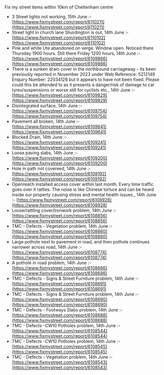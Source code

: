 Fix my street items within 10km of Cheltenham centre

<!-- fix_marker starts -->

- 3 Street lights not working, 15th June :- [https://www.fixmystreet.com/report/6110211](https://www.fixmystreet.com/report/6110211)
- Street light in church lane Shurdington is out, 14th June :- [https://www.fixmystreet.com/report/6110102](https://www.fixmystreet.com/report/6110102)
- Pink and white Ute abandoned on verge. Window open. Noticed there Thursday 1900 hours. Still there Friday 1200 hours, 14th June :- [https://www.fixmystreet.com/report/6109866](https://www.fixmystreet.com/report/6109866)
- There is a sunken drain cover in the northbound carriageway - its been previously reported in November 2023 under Web Reference: 5212149 Enquiry Number: 22034128 but it appears to have not been fixed. Please could this be attended to as it presents a danger/risk of damage to car tyres/suspensions or worse still for cyclists etc., 14th June :- [https://www.fixmystreet.com/report/6109829](https://www.fixmystreet.com/report/6109829)
- Disintegrated surface, 14th June :- [https://www.fixmystreet.com/report/6109754](https://www.fixmystreet.com/report/6109754)
- Pavement all broken, 14th June :- [https://www.fixmystreet.com/report/6109641](https://www.fixmystreet.com/report/6109641)
- Blocked Drain, 14th June :- [https://www.fixmystreet.com/report/6109241](https://www.fixmystreet.com/report/6109241)
- Loose paving slabs, 14th June :- [https://www.fixmystreet.com/report/6109200](https://www.fixmystreet.com/report/6109200)
- Hole in path not covereed, 14th June :- [https://www.fixmystreet.com/report/6109192](https://www.fixmystreet.com/report/6109192)
- Openreach installed access cover within last month. Every time traffic goes over it rattles. The noise is like Chinese torture and can be heard inside our property causing stress and mental health issues., 14th June :- [https://www.fixmystreet.com/report/6108928](https://www.fixmystreet.com/report/6108928)
- Loose/rattling cover/ironwork problem, 14th June :- [https://www.fixmystreet.com/report/6108856](https://www.fixmystreet.com/report/6108856)
- TMC - Defects - Vegetation problem, 14th June :- [https://www.fixmystreet.com/report/6108860](https://www.fixmystreet.com/report/6108860)
- Large pothole next to pavement in road, and then pothole continues narrower across road, 14th June :- [https://www.fixmystreet.com/report/6108774](https://www.fixmystreet.com/report/6108774)
- A pothole in road problem, 14th June :- [https://www.fixmystreet.com/report/6108686](https://www.fixmystreet.com/report/6108686)
- TMC - Defects - Signs & Street Furniture problem, 14th June :- [https://www.fixmystreet.com/report/6108691](https://www.fixmystreet.com/report/6108691)
- TMC - Defects - Signs & Street Furniture problem, 14th June :- [https://www.fixmystreet.com/report/6108690](https://www.fixmystreet.com/report/6108690)
- TMC - Defects - Footways Slabs problem, 14th June :- [https://www.fixmystreet.com/report/6108688](https://www.fixmystreet.com/report/6108688)
- TMC - Defects -CW10 Potholes problem, 14th June :- [https://www.fixmystreet.com/report/6108544](https://www.fixmystreet.com/report/6108544)
- TMC - Defects -CW10 Potholes problem, 14th June :- [https://www.fixmystreet.com/report/6108545](https://www.fixmystreet.com/report/6108545)
- TMC - Defects - Vegetation problem, 14th June :- [https://www.fixmystreet.com/report/6108543](https://www.fixmystreet.com/report/6108543)

<!-- fix_marker ends -->